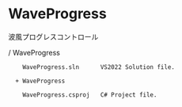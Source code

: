 # WaveProgress
波風プログレスコントロール

/ WaveProgress

        WaveProgress.sln      VS2022 Solution file.

      + WaveProgress

        WaveProgress.csproj   C# Project file.

